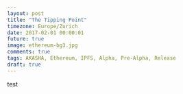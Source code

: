 ```yaml
---
layout: post
title: "The Tipping Point"
timezone: Europe/Zurich
date: 2017-02-01 00:00:01
future: true
image: ethereum-bg3.jpg
comments: true
tags: AKASHA, Ethereum, IPFS, Alpha, Pre-Alpha, Release
draft: true
---
```


test
